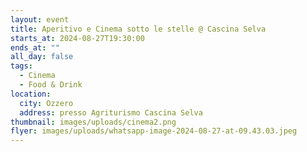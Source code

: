 ```yaml
---
layout: event
title: Aperitivo e Cinema sotto le stelle @ Cascina Selva
starts_at: 2024-08-27T19:30:00
ends_at: ""
all_day: false
tags:
  - Cinema
  - Food & Drink
location:
  city: Ozzero
  address: presso Agriturismo Cascina Selva
thumbnail: images/uploads/cinema2.png
flyer: images/uploads/whatsapp-image-2024-08-27-at-09.43.03.jpeg
---
```

